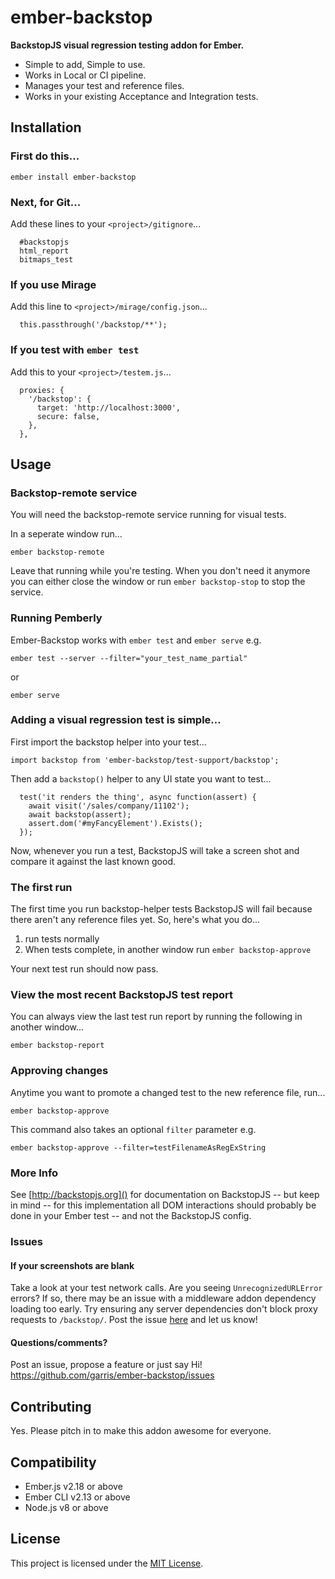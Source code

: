 # ember-backstop

**BackstopJS visual regression testing addon for Ember.**

- Simple to add, Simple to use.
- Works in Local or CI pipeline.
- Manages your test and reference files.
- Works in your existing Acceptance and Integration tests.

Installation
------------------------------------------------------------------------------

### First do this...
```
ember install ember-backstop
```

### Next, for Git...
Add these lines to your `<project>/gitignore`...
```
  #backstopjs
  html_report
  bitmaps_test
```

### If you use Mirage 
Add this line to `<project>/mirage/config.json`...
```
  this.passthrough('/backstop/**');
```

### If you test with `ember test`
Add this to your `<project>/testem.js`...
```
  proxies: {
    '/backstop': {
      target: 'http://localhost:3000',
      secure: false,
    },
  },
```

Usage
------------------------------------------------------------------------------
### Backstop-remote service
You will need the backstop-remote service running for visual tests.

In a seperate window run...

```
ember backstop-remote
```

Leave that running while you're testing. When you don't need it anymore you can either close the window or run `ember backstop-stop` to stop the service.

### Running Pemberly
Ember-Backstop works with `ember test` and `ember serve` e.g.

```
ember test --server --filter="your_test_name_partial"
```

or

```
ember serve
```

### Adding a visual regression test is simple...
First import the backstop helper into your test...

```
import backstop from 'ember-backstop/test-support/backstop';
```

Then add a `backstop()` helper to any UI state you want to test...

```
  test('it renders the thing', async function(assert) {
    await visit('/sales/company/11102');
    await backstop(assert);
    assert.dom('#myFancyElement').Exists();
  });
```

Now, whenever you run a test, BackstopJS will take a screen shot and compare it against the last known good. 

### The first run
The first time you run backstop-helper tests BackstopJS will fail because there aren't any reference files yet. So, here's what you do...

1. run tests normally
2. When tests complete, in another window run `ember backstop-approve`

Your next test run should now pass.

### View the most recent BackstopJS test report
You can always view the last test run report by running the following in another window...

```
ember backstop-report
```


### Approving changes
Anytime you want to promote a changed test to the new reference file, run...

```
ember backstop-approve
```  

This command also takes an optional `filter` parameter e.g. 

```
ember backstop-approve --filter=testFilenameAsRegExString
```

### More Info
See [http://backstopjs.org]() for documentation on BackstopJS -- but keep in mind -- for this implementation all DOM interactions should probably be done in your Ember test -- and not the BackstopJS config.

### Issues

#### If your screenshots are blank
Take a look at your test network calls.  Are you seeing `UnrecognizedURLError` errors?  If so, there may be an issue with a middleware addon dependency loading too early. Try ensuring any server dependencies don't block proxy requests to `/backstop/`. Post the issue [here](https://github.com/garris/ember-backstop/issues) and let us know! 

#### Questions/comments? 
Post an issue, propose a feature or just say Hi!  https://github.com/garris/ember-backstop/issues


Contributing
------------------------------------------------------------------------------

Yes. Please pitch in to make this addon awesome for everyone.


Compatibility
------------------------------------------------------------------------------

* Ember.js v2.18 or above
* Ember CLI v2.13 or above
* Node.js v8 or above


License
------------------------------------------------------------------------------

This project is licensed under the [MIT License](LICENSE.md).
